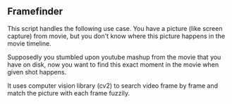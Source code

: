 ## Framefinder

This script handles the following use case. You have a picture (like screen capture) from movie, but you don't know where 
this picture happens in the movie timeline.

Supposedly you stumbled upon youtube mashup from the movie that you have on disk, now you want
to find this exact moment in the movie when given shot happens.

It uses computer vision library (cv2) to search video frame by frame and match the picture with each frame fuzzily.
